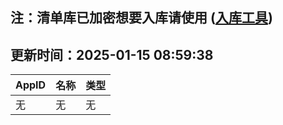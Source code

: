 ## 注：清单库已加密想要入库请使用 ([入库工具](https://github.com/BlankTMing/ManifestAutoUpdate/releases))

## 更新时间：2025-01-15 08:59:38
| AppID | 名称 | 类型  |
| :-------------------- | :----------------------------- | :----------- |
| 无 | 无 | 无 |
